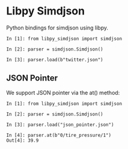 # Libpy Simdjson

Python bindings for simdjson using libpy. 

```
In [1]: from libpy_simdjson import simdjson

In [2]: parser = simdjson.Simdjson()

In [3]: parser.load(b"twitter.json")
```

## JSON Pointer

We support JSON pointer via the at() method:

```
In [1]: from libpy_simdjson import simdjson

In [2]: parser = simdjson.Simdjson()

In [3]: parser.load("json_pointer.json")

In [4]: parser.at(b"0/tire_pressure/1")
Out[4]: 39.9
```